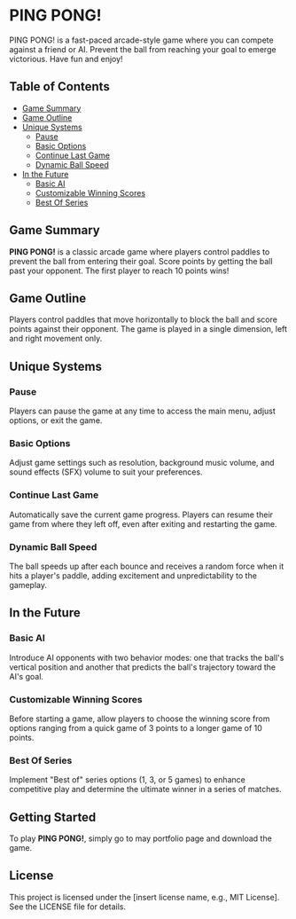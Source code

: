 # PING PONG!

PING PONG! is a fast-paced arcade-style game where you can compete against a friend or AI. Prevent the ball from reaching your goal to emerge victorious. Have fun and enjoy!

## Table of Contents

- [Game Summary](#game-summary)
- [Game Outline](#game-outline)
- [Unique Systems](#unique-systems)
  - [Pause](#pause)
  - [Basic Options](#basic-options)
  - [Continue Last Game](#continue-last-game)
  - [Dynamic Ball Speed](#dynamic-ball-speed)
- [In the Future](#in-the-future)
  - [Basic AI](#basic-ai)
  - [Customizable Winning Scores](#customizable-winning-scores)
  - [Best Of Series](#best-of-series)

## Game Summary

**PING PONG!** is a classic arcade game where players control paddles to prevent the ball from entering their goal. Score points by getting the ball past your opponent. The first player to reach 10 points wins!

## Game Outline

Players control paddles that move horizontally to block the ball and score points against their opponent. The game is played in a single dimension, left and right movement only.

## Unique Systems

### Pause

Players can pause the game at any time to access the main menu, adjust options, or exit the game.

### Basic Options

Adjust game settings such as resolution, background music volume, and sound effects (SFX) volume to suit your preferences.

### Continue Last Game

Automatically save the current game progress. Players can resume their game from where they left off, even after exiting and restarting the game.

### Dynamic Ball Speed

The ball speeds up after each bounce and receives a random force when it hits a player's paddle, adding excitement and unpredictability to the gameplay.

## In the Future

### Basic AI

Introduce AI opponents with two behavior modes: one that tracks the ball's vertical position and another that predicts the ball's trajectory toward the AI's goal.

### Customizable Winning Scores

Before starting a game, allow players to choose the winning score from options ranging from a quick game of 3 points to a longer game of 10 points.

### Best Of Series

Implement "Best of" series options (1, 3, or 5 games) to enhance competitive play and determine the ultimate winner in a series of matches.

## Getting Started

To play **PING PONG!**, simply go to may portfolio page and download the game.


## License

This project is licensed under the [insert license name, e.g., MIT License]. See the LICENSE file for details.

